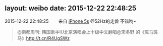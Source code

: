 layout: weibo
date: 2015-12-22 22:48:25
---
<meta name="referrer" content="no-referrer" />

2015-12-22 22:48:25  &nbsp;&nbsp;&nbsp;&nbsp;&nbsp;&nbsp; 来自 <a href="sinaweibo://customweibosource" rel="nofollow">iPhone 5s</a>
@52Hz的走兽 不错哟~
>  @南都周刊: 韩国歌手IU北京演唱会上十级中文翻唱@宋冬野 的《斑马斑马》http://t.cn/R4UgSWz ​​​
